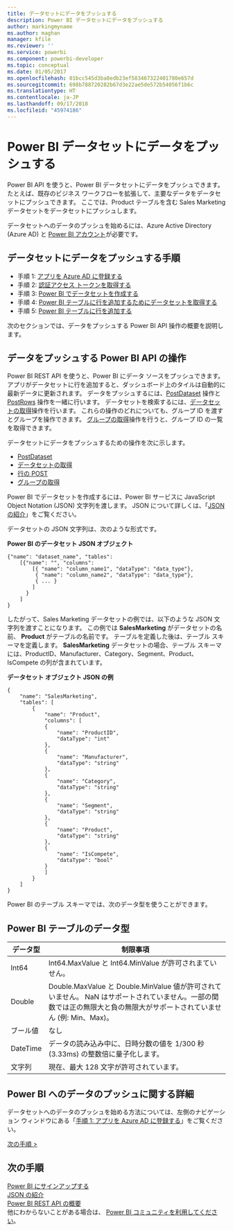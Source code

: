 ```yaml
---
title: データセットにデータをプッシュする
description: Power BI データセットにデータをプッシュする
author: markingmyname
ms.author: maghan
manager: kfile
ms.reviewer: ''
ms.service: powerbi
ms.component: powerbi-developer
ms.topic: conceptual
ms.date: 01/05/2017
ms.openlocfilehash: 01bcc545d3ba8edb23ef583467322401780e657d
ms.sourcegitcommit: 698b788720282b67d3e22ae5de572b54056f1b6c
ms.translationtype: HT
ms.contentlocale: ja-JP
ms.lasthandoff: 09/17/2018
ms.locfileid: "45974186"
---
```

# <a name="push-data-into-a-power-bi-dataset"></a>Power BI データセットにデータをプッシュする

Power BI API を使うと、Power BI データセットにデータをプッシュできます。 たとえば、既存のビジネス ワークフローを拡張して、主要なデータをデータセットにプッシュできます。 ここでは、Product テーブルを含む Sales Marketing データセットをデータセットにプッシュします。

データセットへのデータのプッシュを始めるには、Azure Active Directory (Azure AD) と [Power BI アカウント](create-an-azure-active-directory-tenant.md)が必要です。

## <a name="steps-to-push-data-into-a-dataset"></a>データセットにデータをプッシュする手順

* 手順 1: [アプリを Azure AD に登録する](walkthrough-push-data-register-app-with-azure-ad.md)
* 手順 2: [認証アクセス トークンを取得する](walkthrough-push-data-get-token.md)
* 手順 3: [Power BI でデータセットを作成する](walkthrough-push-data-create-dataset.md)
* 手順 4: [Power BI テーブルに行を追加するためにデータセットを取得する](walkthrough-push-data-get-datasets.md)
* 手順 5: [Power BI テーブルに行を追加する](walkthrough-push-data-add-rows.md)

次のセクションでは、データをプッシュする Power BI API 操作の概要を説明します。

## <a name="power-bi-api-operations-to-push-data"></a>データをプッシュする Power BI API の操作

Power BI REST API を使うと、Power BI にデータ ソースをプッシュできます。 アプリがデータセットに行を追加すると、ダッシュボード上のタイルは自動的に最新データに更新されます。 データをプッシュするには、[PostDataset](https://docs.microsoft.com/rest/api/power-bi/pushdatasets) 操作と [PostRows](https://docs.microsoft.com/rest/api/power-bi/pushdatasets/datasets_postrows) 操作を一緒に行います。 データセットを検索するには、[データセットの取得](https://docs.microsoft.com/rest/api/power-bi/datasets/getdatasets)操作を行います。 これらの操作のどれについても、グループ ID を渡すとグループを操作できます。 [グループの取得](https://docs.microsoft.com/rest/api/power-bi/groups/getgroups)操作を行うと、グループ ID の一覧を取得できます。

データセットにデータをプッシュするための操作を次に示します。

* [PostDataset](https://docs.microsoft.com/rest/api/power-bi/pushdatasets/datasets_postdataset)
* [データセットの取得](https://docs.microsoft.com/rest/api/power-bi/datasets/getdatasets)
* [行の POST](https://docs.microsoft.com/rest/api/power-bi/pushdatasets/datasets_postrows)
* [グループの取得](https://docs.microsoft.com/rest/api/power-bi/groups/getgroups)

Power BI でデータセットを作成するには、Power BI サービスに JavaScript Object Notation (JSON) 文字列を渡します。 JSON について詳しくは、「[JSON の紹介](http://json.org/)」をご覧ください。

データセットの JSON 文字列は、次のような形式です。

**Power BI のデータセット JSON オブジェクト**

    {"name": "dataset_name", "tables":
        [{"name": "", "columns":
            [{ "name": "column_name1", "dataType": "data_type"},
             { "name": "column_name2", "dataType": "data_type"},
             { ... }
            ]
          }
        ]
    }

したがって、Sales Marketing データセットの例では、以下のような JSON 文字列を渡すことになります。 この例では **SalesMarketing** がデータセットの名前、 **Product** がテーブルの名前です。 テーブルを定義した後は、テーブル スキーマを定義します。 **SalesMarketing** データセットの場合、テーブル スキーマには、ProductID、Manufacturer、Category、Segment、Product、IsCompete の列が含まれています。

**データセット オブジェクト JSON の例**

    {
        "name": "SalesMarketing",
        "tables": [
            {
                "name": "Product",
                "columns": [
                {
                    "name": "ProductID",
                    "dataType": "int"
                },
                {
                    "name": "Manufacturer",
                    "dataType": "string"
                },
                {
                    "name": "Category",
                    "dataType": "string"
                },
                {
                    "name": "Segment",
                    "dataType": "string"
                },
                {
                    "name": "Product",
                    "dataType": "string"
                },
                {
                    "name": "IsCompete",
                    "dataType": "bool"
                }
                ]
            }
        ]
    }

Power BI のテーブル スキーマでは、次のデータ型を使うことができます。

## <a name="power-bi-table-data-types"></a>Power BI テーブルのデータ型

| **データ型** | **制限事項** |
| --- | --- |
| Int64 |Int64.MaxValue と Int64.MinValue が許可されまていせん。 |
| Double |Double.MaxValue と Double.MinValue 値が許可されていません。 NaN はサポートされていません。一部の関数では正の無限大と負の無限大がサポートされていません (例: Min、Max)。 |
| ブール値 |なし |
| DateTime |データの読み込み中に、日時分数の値を 1/300 秒 (3.33ms) の整数倍に量子化します。 |
| 文字列 |現在、最大 128 文字が許可されています。 |

## <a name="learn-more-about-pushing-data-into-power-bi"></a>Power BI へのデータのプッシュに関する詳細

データセットへのデータのプッシュを始める方法については、左側のナビゲーション ウィンドウにある「[手順 1: アプリを Azure AD に登録する](walkthrough-push-data-register-app-with-azure-ad.md)」をご覧ください。

[次の手順 >](walkthrough-push-data-register-app-with-azure-ad.md)

## <a name="next-steps"></a>次の手順

[Power BI にサインアップする](create-an-azure-active-directory-tenant.md)  
[JSON の紹介](http://json.org/)  
[Power BI REST API の概要](overview-of-power-bi-rest-api.md)  
他にわからないことがある場合は、 [Power BI コミュニティを利用してください](http://community.powerbi.com/)。